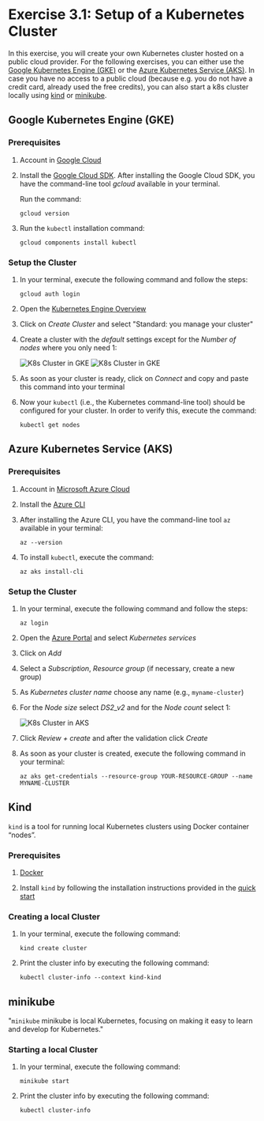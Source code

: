 # Exercise 3.1: Setup of a Kubernetes Cluster

In this exercise, you will create your own Kubernetes cluster hosted on a public cloud provider. For the following exercises, you can either use the [Google Kubernetes Engine (GKE)](https://cloud.google.com/kubernetes-engine/) or the [Azure Kubernetes Service (AKS)](https://azure.microsoft.com/en-us/services/kubernetes-service/).
In case you have no access to a public cloud (because e.g. you do not have a credit card, already used the free credits), you can also start a k8s cluster locally using [kind](https://kind.sigs.k8s.io/docs/user/quick-start/) or [minikube](https://minikube.sigs.k8s.io/docs/start/).


## Google Kubernetes Engine (GKE)

### Prerequisites
1. Account in [Google Cloud](http://cloud.google.com/)

1. Install the [Google Cloud SDK](https://cloud.google.com/sdk/install). After installing the Google Cloud SDK, you have the command-line tool *gcloud* available in your terminal. 

    Run the command: 
    ```console
    gcloud version
    ```
 
 1. Run the `kubectl` installation command:

    ```console
    gcloud components install kubectl
    ```

### Setup the Cluster
1. In your terminal, execute the following command and follow the steps:

    ```console
    gcloud auth login
    ```

1. Open the [Kubernetes Engine Overview](https://console.cloud.google.com/kubernetes)

1. Click on *Create Cluster* and select "Standard: you manage your cluster"

1. Create a cluster with the *default* settings except for the *Number of nodes* where you only need 1:

    ![K8s Cluster in GKE](./assets/create_gke_cluster1.png)
    ![K8s Cluster in GKE](./assets/create_gke_cluster2.png)

1. As soon as your cluster is ready, click on *Connect* and copy and paste this command into your terminal

1. Now your `kubectl` (i.e., the Kubernetes command-line tool) should be configured for your cluster. In order to verify this, execute the command: 

    ```console
    kubectl get nodes
    ```

## Azure Kubernetes Service (AKS) 

### Prerequisites
1. Account in [Microsoft Azure Cloud](https://azure.microsoft.com/)

1. Install the [Azure CLI](https://docs.microsoft.com/en-us/cli/azure/install-azure-cli?view=azure-cli-latest)

1. After installing the Azure CLI, you have the command-line tool `az` available in your terminal:

    ```console
    az --version
    ```

1. To install `kubectl`, execute the command:

    ```console
    az aks install-cli
    ```

### Setup the Cluster
1. In your terminal, execute the following command and follow the steps:

    ```console
    az login
    ```

1. Open the [Azure Portal](https://portal.azure.com/) and select *Kubernetes services*

1. Click on *Add*

1. Select a *Subscription*, *Resource group* (if necessary, create a new group)

1. As *Kubernetes cluster name* choose any name (e.g., `myname-cluster`)

1. For the *Node size* select *DS2_v2* and for the *Node count* select 1:

    ![K8s Cluster in AKS](./assets/create_aks_cluster.png)

1. Click *Review + create* and after the validation click *Create*

1. As soon as your cluster is created, execute the following command in your terminal:

    ```console
    az aks get-credentials --resource-group YOUR-RESOURCE-GROUP --name MYNAME-CLUSTER
    ```

## Kind

`kind` is a tool for running local Kubernetes clusters using Docker container “nodes”.

### Prerequisites
1. [Docker](https://docs.docker.com/get-docker/)

1. Install `kind` by following the installation instructions provided in the [quick start](https://kind.sigs.k8s.io/docs/user/quick-start/)

### Creating a local Cluster 
1. In your terminal, execute the following command:

    ```console
    kind create cluster
    ```

1. Print the cluster info by executing the following command:

    ```console
    kubectl cluster-info --context kind-kind
    ```

## minikube

"`minikube` minikube is local Kubernetes, focusing on making it easy to learn and develop for Kubernetes."

### Starting a local Cluster 
1. In your terminal, execute the following command:

    ```console
    minikube start
    ```

1. Print the cluster info by executing the following command:

    ```console
    kubectl cluster-info
    ```
